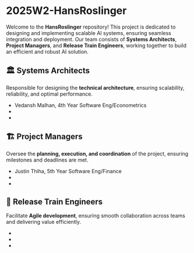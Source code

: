 # 2025W2-HansRoslinger

Welcome to the **HansRoslinger** repository! This project is dedicated to designing and implementing scalable AI systems, ensuring seamless integration and deployment. Our team consists of **Systems Architects**, **Project Managers**, and **Release Train Engineers**, working together to build an efficient and robust AI solution.

## 🏛️ Systems Architects  
Responsible for designing the **technical architecture**, ensuring scalability, reliability, and optimal performance.

-  Vedansh Malhan, 4th Year Software Eng/Econometrics
-  
-  

## 🏗️ Project Managers  
Oversee the **planning, execution, and coordination** of the project, ensuring milestones and deadlines are met.

-  Justin Thiha, 5th Year Software Eng/Finance
-  
-  

## 🚂 Release Train Engineers  
Facilitate **Agile development**, ensuring smooth collaboration across teams and delivering value efficiently.

-  
-  
-  
